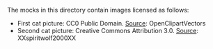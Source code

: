 The mocks in this directory contain images licensed as follows:

* First cat picture: CC0 Public Domain.
  [Source](https://pixabay.com/en/animal-cat-drawing-feline-kitten-1296305/):
  OpenClipartVectors
* Second cat picture: Creative Commons Attribution 3.0.
  [Source](http://xxspiritwolf2000xx.deviantart.com/art/Grumpy-cat-line-art-394007711):
  XXspiritwolf2000XX
